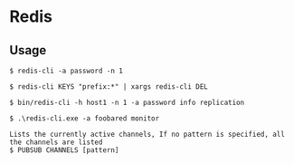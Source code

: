 # Redis

## Usage

    $ redis-cli -a password -n 1

    $ redis-cli KEYS "prefix:*" | xargs redis-cli DEL

    $ bin/redis-cli -h host1 -n 1 -a password info replication

    $ .\redis-cli.exe -a foobared monitor

    Lists the currently active channels, If no pattern is specified, all the channels are listed
    $ PUBSUB CHANNELS [pattern]
